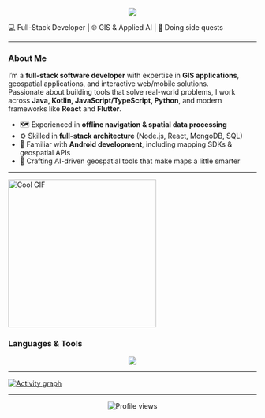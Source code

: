 <p align="center">
  <img src="https://capsule-render.vercel.app/api?type=waving&color=gradient&height=100&section=header&text=Hello%20World!🕹️&fontSize=30" />
</p>

💻 Full-Stack Developer | 🌐 GIS & Applied AI | 🎯 Doing side quests

---

### **About Me**
I’m a **full-stack software developer** with expertise in **GIS applications**, geospatial applications, and interactive web/mobile solutions.  
Passionate about building tools that solve real-world problems, I work across **Java, Kotlin, JavaScript/TypeScript, Python**, and modern frameworks like **React** and **Flutter**.  

- 🗺️ Experienced in **offline navigation & spatial data processing**  
- ⚙️ Skilled in **full-stack architecture** (Node.js, React, MongoDB, SQL)  
- 📡 Familiar with **Android development**, including mapping SDKs & geospatial APIs  
- 🤖 Crafting AI-driven geospatial tools that make maps a little smarter
---

<a href="https://your-link-here.com](https://media4.giphy.com/media/v1.Y2lkPTc5MGI3NjExajFrY3RmZDJyM3Y1dDVzbW00MmhwdWRmZmpyanh3bjJpcWFoZWd0aiZlcD12MV9pbnRlcm5hbF9naWZfYnlfaWQmY3Q9cw/2rdysIrBTfuJrMWhSz/giphy.gif">
  <img src="https://media.giphy.com/media/bPCwGUF2sKjyE/giphy.gif](https://media4.giphy.com/media/v1.Y2lkPTc5MGI3NjExajFrY3RmZDJyM3Y1dDVzbW00MmhwdWRmZmpyanh3bjJpcWFoZWd0aiZlcD12MV9pbnRlcm5hbF9naWZfYnlfaWQmY3Q9cw/2rdysIrBTfuJrMWhSz/giphy.gif" width="300" alt="Cool GIF">
</a>


### **Languages & Tools**
<p align="center">
  <a href="https://skillicons.dev">
    <img src="https://skillicons.dev/icons?i=js,ts,react,nodejs,py,java,kotlin,html,css,git,github,flutter,figma,vscode,mongodb,mysql&perline=12&theme=dark" />
  </a>
</p>

---

<a href="https://github.com/ashutosh00710/github-readme-activity-graph">
  <img src="https://github-readme-activity-graph.vercel.app/graph?username=shayybe&theme=xcode&hide_border=true" alt="Activity graph">
</a>

---

<p align="center">
  <img src="https://komarev.com/ghpvc/?username=shayybe&label=Profile%20views&color=0e75b6&style=flat" alt="Profile views" />
</p>
